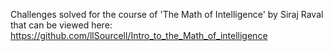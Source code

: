 Challenges solved for the course of 'The Math of Intelligence' by Siraj Raval that can be viewed here: https://github.com/llSourcell/Intro_to_the_Math_of_intelligence
